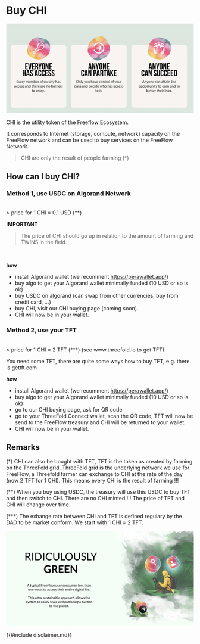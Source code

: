 # Buy CHI

![](img/anyone_can_do.png)  

CHI is the utility token of the Freeflow Ecosystem.

It corresponds to Internet (storage, compute, network) capacity on the FreeFlow network and can be used to buy services on the FreeFlow Network.

> CHI are only the result of people farming (*)


## How can I buy CHI?

### Method 1, use USDC on Algorand Network
<br>
> price for 1 CHI = 0.1 USD (**)

**IMPORTANT**

> The price of CHI should go up in relation to the amount of farming and TWINS in the field.

<br>

**how**

- install Algorand wallet (we recomment https://perawallet.app/)
- buy algo to get your Algorand wallet minimally funded (10 USD or so is ok)
- buy USDC on algorand (can swap from other currencies, buy from credit card, ...)
- buy CHI, visit our CHI buying page (coming soon).
- CHI will now be in your wallet.


### Method 2, use your TFT
<br>
> price for 1 CHI = 2 TFT (***) (see www.threefold.io to get TFT).

You need some TFT, there are quite some ways how to buy TFT, e.g. there is gettft.com
<br>

**how**

- install Algorand wallet (we recomment https://perawallet.app/)
- buy algo to get your Algorand wallet minimally funded (10 USD or so is ok)
- go to our CHI buying page, ask for QR code 
- go to your ThreeFold Connect wallet, scan the QR code, TFT will now be send to the FreeFlow treasury and CHI will be returned to your wallet.
- CHI will now be in your wallet.

## Remarks

(*) CHI can also be bought with TFT, TFT is the token as created by farming on the ThreeFold grid, ThreeFold grid is the underlying network we use for FreeFlow, a Threefold farmer can exchange to CHI at the rate of the day (now 2 TFT for 1 CHI). This means every CHI is the result of farming !!!

(**) When you buy using USDC, the treasury will use this USDC to buy TFT and then switch to CHI. There are no CHI minted !!! The price of TFT and CHI will change over time.

(***) The exhange rate between CHI and TFT is defined regulary by the DAO to be market conform. We start with 1 CHI = 2 TFT.



![](img/twin_green.png)  



{{#include disclaimer.md}}
